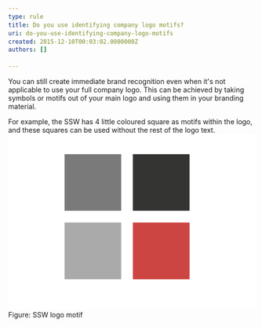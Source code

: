 ```yaml
---
type: rule
title: Do you use identifying company logo motifs?
uri: do-you-use-identifying-company-logo-motifs
created: 2015-12-10T00:03:02.0000000Z
authors: []

---
```


 
You can still create immediate brand recognition even when it's not applicable to use your full company logo. This can be achieved by taking symbols or motifs out of your main logo and using them in your branding material.

For example, the SSW has 4 little coloured square as motifs within the logo, and these squares can be used without the rest of the logo text.
![4square.png](4square.png)
Figure: SSW logo motif
 
